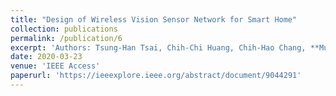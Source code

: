 ```yaml
---
title: "Design of Wireless Vision Sensor Network for Smart Home"
collection: publications
permalink: /publication/6
excerpt: 'Authors: Tsung-Han Tsai, Chih-Chi Huang, Chih-Hao Chang, **Muhammad Awais Hussain**,'
date: 2020-03-23
venue: 'IEEE Access'
paperurl: 'https://ieeexplore.ieee.org/abstract/document/9044291'
---
```

